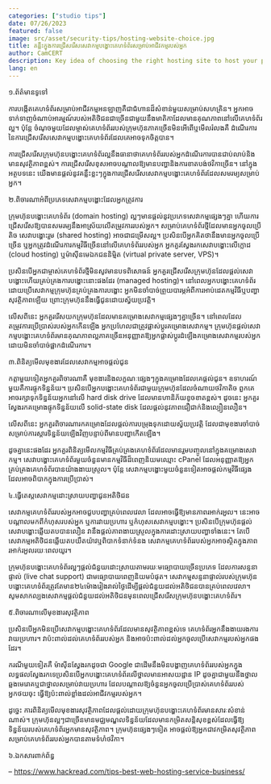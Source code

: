 ```yaml
---
categories: ["studio tips"]
date: 07/26/2023
featured: false
image: src/asset/security-tips/hosting-website-choice.jpg
title: គន្លឹះក្នុងការជ្រើសរើសសេវាកម្មបង្ហោះគេហទំព័រសម្រាប់អាជីវកម្មរបស់អ្នក
author: CamCERT
description: Key idea of choosing the right hosting site to host your private application
lang: en
---
```


១.ព័ត៌មានទូទៅ

ការបង្កើតគេហទំព័រសម្រាប់អាជីវកម្មអនឡាញគឺជាជំហានដ៏សំខាន់មួយសម្រាប់សហគ្រិន។ អ្នកអាចទាក់ទាញចំណាប់អារម្មណ៍របស់អតិថិជនជាច្រើនជាមួយនឹងមាតិកាដែលមានគុណភាពនៅលើគេហទំព័រល្អ។ ប៉ុន្តែ ចំណុចមួយដែលម្ចាស់គេហទំព័ររបស់ក្រុមហ៊ុនភាគច្រើនមិនអើពើឬមើលរំលងគឺ ដំណើរការនៃការជ្រើសរើសសេវាកម្មបង្ហោះគេហទំព័រដែលគេអាចទុកចិត្តបាន។

ការជ្រើសរើសក្រុមហ៊ុនបង្ហោះគេហទំព័រល្អនឹងធានាថាគេហទំព័ររបស់អ្នកដំណើរការបានជាប់លាប់និងមានសុវត្ថិភាពខ្ពស់។ ការជ្រើសរើសខុសអាចបណ្តាលឱ្យមានបញ្ហានិងការខាតបង់ថវិកាច្រើន។ នៅក្នុងអត្ថបទនេះ យើងមានផ្តល់នូវគន្លឹះខ្លះៗក្នុងការជ្រើសរើសសេវាកម្មបង្ហោះគេហទំព័រដែលសមរម្យសម្រាប់អ្នក។

២.ពិចារណាអំពីប្រភេទសេវាកម្មបង្ហោះដែលអ្នកត្រូវការ

ក្រុមហ៊ុនបង្ហោះគេហទំព័រ (domain hosting) ល្អៗមានផ្តល់នូវប្រភេទសេវាកម្មផ្សេងៗគ្នា ហើយការជ្រើសរើសឱ្យបានសមរម្យនឹងអាស្រ័យលើតម្រូវការរបស់អ្នក។ សម្រាប់គេហទំព័រថ្មីដែលមានអ្នកចូលប្រើតិច សេវាបង្ហោះរួម (shared hosting) អាចជាជម្រើសល្អ។ ប្រសិនបើអ្នកគិតថានឹងមានអ្នកចូលប្រើច្រើន ឬអ្នកត្រូវដំណើរការកម្មវិធីច្រើននៅលើគេហទំព័ររបស់អ្នក អ្នកគួរស្វែងរកសេវាបង្ហោះលើក្លោដ (cloud hosting) ឬម៉ាស៊ីនមេឯកជននិម្មិត (virtual private server, VPS)។

ប្រសិនបើអ្នកជាម្ចាស់គេហទំព័រថ្មីមិនសូវមានបទពិសោធន៍ អ្នកគួរជ្រើសរើសក្រុមហ៊ុនដែលផ្តល់សេវាបង្ហោះហើយគ្រប់គ្រងការបង្ហោះនោះផងដែរ (managed hosting)។ នៅពេលអ្នកបង្ហោះគេហទំព័រដោយប្រើសេវាកម្មក្រុមហ៊ុនគ្រប់គ្រងការបង្ហោះ អ្នកមិនចាំបាច់ព្រួយបារម្ភអំពីការអាប់ដេតកម្មវិធីឬបញ្ហាសុវត្ថិភាពឡើយ ព្រោះក្រុមហ៊ុននឹងធ្វើជូនដោយស្វ័យប្រវត្តិ។

លើសពីនេះ អ្នកគួររើសយកក្រុមហ៊ុនដែលមានគម្រោងសេវាកម្មផ្សេងៗគ្នាច្រើន។ នៅពេលដែលតម្រូវការប្រើប្រាស់របស់អ្នកកើនឡើង អ្នកប្រហែលជាត្រូវផ្លាស់ប្ដូរគម្រោងសេវាកម្ម។ ក្រុមហ៊ុនផ្ដល់សេវាកម្មបង្ហោះគេហទំព័រមានគុណភាពល្អភាគច្រើនអនុញ្ញាតឱ្យអ្នកផ្លាស់ប្ដូរដំឡើងគម្រោងសេវាកម្មរបស់អ្នកដោយមិនចាំបាច់ផ្អាកដំណើរការ។

៣.ពិនិត្យមើលមុខងារដែលសេវាកម្មអាចផ្ដល់ជូន

កត្តាមួយទៀតអ្នកគួរពិចារណាគឺ មុខងារនិងលក្ខណៈផ្សេងៗក្នុងគម្រោងដែលគេផ្តល់ជូន។ ឧទាហរណ៍មួយគឺការផ្ទុកទិន្នន័យ។ ប្រសិនបើអ្នកបង្ហោះគេហទំព័រជាមួយក្រុមហ៊ុនដែលចំណាយថវិកាតិច ពួកគេអាចរក្សាទុកទិន្នន័យអ្នកនៅលើ hard disk drive ដែលមានហានិភ័យខូចខាតខ្ពស់។ ដូចនេះ អ្នកគួរស្វែងរកគម្រោងផ្ទុកទិន្នន័យលើ solid-state disk ដែលផ្តល់នូវភាពជឿជាក់និងល្បឿនលឿន។

លើសពីនេះ អ្នកគួរពិចារណារកគម្រោងដែលផ្តល់ការបម្រុងទុកដោយស្វ័យប្រវត្តិ ដែលជាមុខងារចាំបាច់សម្រាប់ការស្ដារទិន្នន័យឡើងវិញបន្ទាប់ពីមានបញ្ហាកើតឡើង។

ដូចគ្នានេះផងដែរ អ្នកគួរពិនិត្យមើលកម្មវិធីគ្រប់គ្រងគេហទំព័រដែលមានរួមបញ្ចូលនៅក្នុងគម្រោងសេវាកម្ម។ សេវាបង្ហោះគេហទំព័រមួយចំនួនមានកម្មវិធីដ៏ពេញនិយមឈ្មោះ cPanel ដែលអនុញ្ញាតឱ្យអ្នកគ្រប់គ្រងគេហទំព័របានយ៉ាងងាយស្រួល។ ប៉ុន្តែ សេវាកម្មបង្ហោះមួយចំនួនទៀតអាចផ្តល់កម្មវិធីផ្សេង ដែលអាចពិបាកក្នុងការប្រើប្រាស់។

៤.ធ្វើតេស្តសេវាកម្មដោះស្រាយបញ្ហាជូនអតិថិជន

សេវាកម្មគេហទំព័ររបស់អ្នកអាចជួបបញ្ហាគ្រប់ពេលវេលា ដែលអាចធ្វើឱ្យមានភាពរអាក់រអួល។ នេះអាចបណ្តាលមកពីកំហុសរបស់អ្នក ឬការវាយប្រហារ ឬកំហុសសេវាកម្មបង្ហោះ។ ប្រសិនបើក្រុមហ៊ុនផ្តល់សេវាបង្ហោះឆ្លើយតបបានលឿន វានឹងផ្ដល់ភាពងាយស្រួលក្នុងការដោះស្រាយបញ្ហាទាំងនេះ។ តែបើសេវាកម្មអតិថិជនឆ្លើយតបយឺតយ៉ាវឬពិបាកទំនាក់ទំនង សេវាកម្មគេហទំព័ររបស់អ្នកអាចស្ថិតក្នុងភាពរអាក់រអួលរយៈពេលយូរ។

ក្រុមហ៊ុនបង្ហោះគេហទំព័រល្អៗផ្តល់ជំនួយដោះស្រាយតាមរយៈមធ្យោបាយច្រើនប្រភេទ ដែលការសន្ទនាផ្ទាល់ (live chat support) ជាមធ្យោបាយពេញនិយមបំផុត។ សេវាកម្មសន្ទនាផ្ទាល់របស់ក្រុមហ៊ុនបង្ហោះគេហទំព័រត្រូវតែមាន២៤ម៉ោងរៀងរាល់ថ្ងៃដើម្បីផ្តល់ជំនួយដល់អតិថិជនបានគ្រប់ពេលវេលា។ សូមសាកល្បងសេវាកម្មផ្ដល់ជំនួយដល់អតិថិជនមុនពេលជ្រើសរើសក្រុមហ៊ុនបង្ហោះគេហទំព័រ។

៥.ពិចារណាលើមុខងារសុវត្ថិភាព

ប្រសិនបើអ្នកមិនប្រើសេវាកម្មបង្ហោះគេហទំព័រដែលមានសុវត្ថិភាពខ្ពស់ទេ គេហទំព័រអ្នកនឹងងាយរងការវាយប្រហារ។ វាប៉ះពាល់ដល់គេហទំព័ររបស់អ្នក និងអាចប៉ះពាល់ដល់អ្នកចូលប្រើសេវាកម្មរបស់អ្នកផងដែរ។

ករណីមួយទៀតគឺ ម៉ាស៊ីនស្វែងរកដូចជា Google ជាដើមនឹងមិនបង្ហាញគេហទំព័ររបស់អ្នកក្នុងលទ្ធផលស្វែងរកទេប្រសិនបើអ្នកបង្ហោះគេហទំព័រលើថ្នាលមានអាសយដ្ឋាន IP ដូចគ្នាជាមួយនឹងថ្នាលឆ្លងមេរោគឬជាថ្នាលសម្រាប់វាយប្រហារ ដែលបណ្តាលឱ្យចំនួនអ្នកចូលប្រើប្រាស់គេហទំព័ររបស់អ្នកថយចុះ ធ្វើឱ្យប៉ះពាល់ខ្លាំងដល់អាជីវកម្មរបស់អ្នក។

ដូច្នេះ ការពិនិត្យមើលមុខងារសុវត្ថិភាពដែលផ្តល់ដោយក្រុមហ៊ុនបង្ហោះគេហទំព័រមានសារៈសំខាន់ណាស់។ ក្រុមហ៊ុនល្អៗជាច្រើនមានមជ្ឈមណ្ឌលទិន្នន័យដែលមានកម្រិតសន្តិសុខខ្ពស់ដែលធ្វើឱ្យទិន្នន័យរបស់គេហទំព័រអ្នកមានសុវត្ថិភាព។ ក្រុមហ៊ុនផ្សេងៗទៀត អាចផ្តល់ឱ្យអ្នកជាវកម្រិតសុវត្ថិភាពសម្រាប់គេហទំព័ររបស់អ្នកបានតាមទំហំថវិកា។

៦.ឯកសារពាក់ព័ន្ធ

– https://www.hackread.com/tips-best-web-hosting-service-business/
